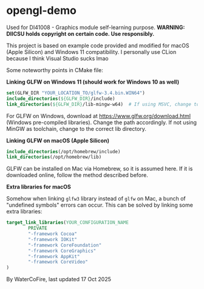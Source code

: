 # opengl-demo

Used for DI41008 - Graphics module self-learning purpose. **WARNING: DIICSU holds copyright on certain code. Use
responsibly.**

This project is based on example code provided and modified for macOS (Apple Silicon) and Windows 11 compatibility. I
personally use CLion because I think Visual Studio sucks lmao

Some noteworthy points in CMake file:

**Linking GLFW on Windows 11 (should work for Windows 10 as well)**

```cmake
set(GLFW_DIR "YOUR_LOCATION_TO/glfw-3.4.bin.WIN64")
include_directories(${GLFW_DIR}/include)
link_directories(${GLFW_DIR}/lib-mingw-w64)  # If using MSVC, change to lib-vc2022 or lib-vc2023
```

For GLFW on Windows, download at https://www.glfw.org/download.html (Windows pre-compiled libraries). Change the path
accordingly. If not using MinGW as toolchain, change to the correct lib directory.

**Linking GLFW on macOS (Apple Silicon)**

```cmake
include_directories(/opt/homebrew/include)
link_directories(/opt/homebrew/lib)
```

GLFW can be installed on Mac via Homebrew, so it is assumed here. If it is downloaded online, follow the method
described before.

**Extra libraries for macOS**

Somehow when linking `glfw3` library instead of `glfw` on Mac, a bunch of "undefined symbols" errors can occur. This can be
solved by linking some extra libraries:

```cmake
target_link_libraries(YOUR_CONFIGURATION_NAME
        PRIVATE
        "-framework Cocoa"
        "-framework IOKit"
        "-framework CoreFoundation"
        "-framework CoreGraphics"
        "-framework AppKit"
        "-framework CoreVideo"
)
```

By WaterCoFire, last updated 17 Oct 2025
